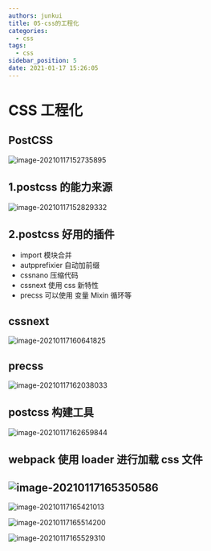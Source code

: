 ```yaml
---
authors: junkui
title: 05-css的工程化
categories:
  - css
tags:
  - css
sidebar_position: 5
date: 2021-01-17 15:26:05
---
```


# CSS 工程化

## PostCSS

![image-20210117152735895](./css的工程化/image-20210117152735895.png)

## 1.postcss 的能力来源

![image-20210117152829332](./css的工程化/image-20210117152829332.png)

## 2.postcss 好用的插件

- import 模块合并
- autpprefixier 自动加前缀
- cssnano 压缩代码
- cssnext 使用 css 新特性
- precss 可以使用 变量 Mixin 循环等

## cssnext

![image-20210117160641825](./css的工程化/image-20210117160641825.png)

## precss

![image-20210117162038033](./css的工程化/image-20210117162038033.png)

## postcss 构建工具

![image-20210117162659844](./css的工程化/image-20210117162659844.png)

## webpack 使用 loader 进行加载 css 文件

## ![image-20210117165350586](./css的工程化/image-20210117165350586.png)

![image-20210117165421013](./css的工程化/image-20210117165421013.png)

![image-20210117165514200](./css的工程化/image-20210117165514200.png)

![image-20210117165529310](./css的工程化/image-20210117165529310.png)
